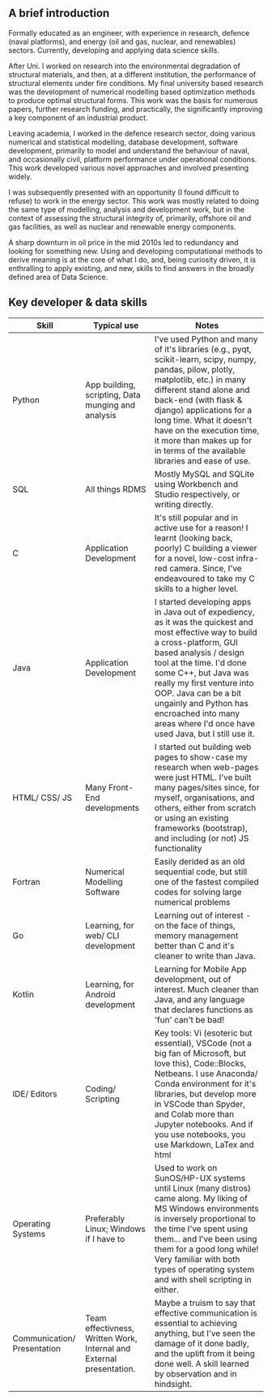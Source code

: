 ## A brief introduction
Formally educated as an engineer, with experience in research, defence (naval platforms), and energy (oil and gas, nuclear, and renewables) sectors. Currently, developing and applying data science skills.

After Uni. I worked on research into the environmental degradation of structural materials, and then, at a different institution, the performance of structural elements under fire conditions. My final university based research was the development of numerical modelling based optimization methods to  produce optimal structural forms. This work was the basis for numerous papers, further research funding, and practically, the significantly improving a key component of an industrial product.

Leaving academia, I worked in the defence research sector, doing various numerical and statistical modelling, database development, software development, primarily to model and understand the behaviour of naval, and occasionally civil, platform performance under operational conditions. This work developed various novel approaches and involved presenting widely.

I was subsequently presented with an opportunity (I found difficult to refuse) to work in the energy sector. This work was mostly related to doing the same type of modelling, analysis and development work, but in the context of assessing the structural integrity of, primarily, offshore oil and gas facilities, as well as nuclear and renewable energy components.

A sharp downturn in oil price in the mid 2010s led to redundancy and looking for something new. Using and developing computational methods to derive meaning is at the core of what I do, and, being curiosity driven, it is enthralling to apply existing, and new, skills to find answers in the broadly defined area of Data Science.

## Key developer & data skills
| Skill | Typical use | Notes |
|-------|----------------------|-------|
| Python | App building, scripting, Data munging and analysis| I've used Python and many of it's libraries (e.g., pyqt, scikit-learn, scipy, numpy, pandas, pilow, plotly, matplotlib, etc.) in many different stand alone and back-end (with flask & django) applications for a long time. What it doesn't have on the execution time, it more than makes up for in terms of the available libraries and ease of use. |
| SQL | All things RDMS | Mostly MySQL and SQLite using Workbench and Studio respectively, or writing directly. |
| C | Application Development | It's still popular and in active use for a reason! I learnt (looking back, poorly) C building a viewer for a novel, low-cost infra-red camera. Since, I've endeavoured to take my C skills to a higher level. |
| Java | Application Development | I started developing apps in Java out of expediency, as it was the quickest and most effective way to build a cross-platform, GUI based analysis / design tool at the time.  I'd done some C++, but Java was really my first venture into OOP. Java can be a bit ungainly and Python has encroached into many areas where I'd once have used Java, but I still use it. |
| HTML/ CSS/ JS | Many Front-End developments | I started out building web pages to show-case my research when web-pages were just HTML. I've built many pages/sites since, for myself, organisations, and others, either from scratch or using an existing frameworks (bootstrap), and including (or not) JS functionality |
| Fortran | Numerical Modelling Software | Easily derided as an old sequential code, but still one of the fastest compiled codes for solving large numerical problems |
| Go | Learning, for web/ CLI development | Learning out of interest - on the face of things, memory management better than C and it's cleaner to write than Java. |
| Kotlin | Learning, for Android development | Learning for Mobile App development, out of interest. Much cleaner than Java, and any language that declares functions as 'fun' can't be bad! |
| IDE/ Editors | Coding/ Scripting | Key tools: Vi (esoteric but essential), VSCode (not a big fan of Microsoft, but love this), Code::Blocks, Netbeans. I use Anaconda/ Conda environment for it's libraries, but develop more in VSCode than Spyder, and Colab more than Jupyter notebooks. And if you use notebooks, you use Markdown, LaTex and html |
| Operating Systems | Preferably Linux; Windows if I have to | Used to work on SunOS/HP-UX systems until Linux (many distros) came along. My liking of MS Windows environments is inversely proportional to the time I've spent using them... and I've been using them for a good long while! Very familiar with both types of operating system and with shell scripting in either. |
| Communication/ Presentation | Team effectivness, Written Work, Internal and External presentation. | Maybe a truism to say that effective communication is essential to achieving anything, but I've seen the damage of it done badly, and the uplift from it being done well. A skill learned by observation and in hindsight. |

<!---
crerarc/crerarc is a ✨ special ✨ repository because its `README.md` (this file) appears on your GitHub profile.
You can click the Preview link to take a look at your changes.
--->
